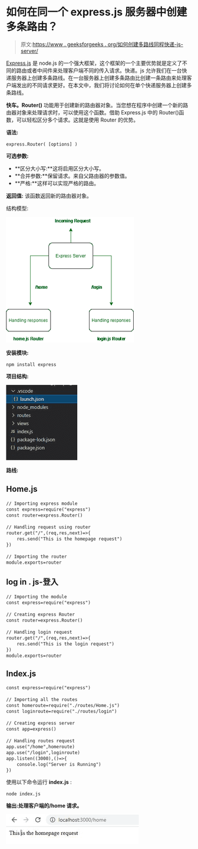 # 如何在同一个 express.js 服务器中创建多条路由？

> 原文:[https://www . geeksforgeeks . org/如何创建多路线同程快递-js-server/](https://www.geeksforgeeks.org/how-to-create-multiple-routes-in-the-same-express-js-server/)

[Express.js](https://www.geeksforgeeks.org/working-of-express-js-middleware-and-its-benefits/) 是 node.js 的一个强大框架，这个框架的一个主要优势就是定义了不同的路由或者中间件来处理客户端不同的传入请求。快递。js 允许我们在一台快递服务器上创建多条路线。在一台服务器上创建多条路由比创建一条路由来处理客户端发出的不同请求更好。在本文中，我们将讨论如何在单个快递服务器上创建多条路线。

**快车。Router()** 功能用于创建新的路由器对象。当您想在程序中创建一个新的路由器对象来处理请求时，可以使用这个函数。借助 Express.js 中的 Router()函数，可以轻松区分多个请求。这就是使用 Router 的优势。

**语法:**

```
express.Router( [options] )
```

**可选参数:**

*   **区分大小写:**这将启用区分大小写。
*   **合并参数:**保留请求。来自父路由器的参数值。
*   **严格:**这样可以实现严格的路由。

**返回值:** 该函数返回新的路由器对象。

结构模型:

![](img/dcb602c6916ba58702164e8f0550ffd2.png)

**安装模块:**

```
npm install express
```

**项目结构:**

![](img/f09bf3bc101970f33ef36a9d7c1a9987.png)

**路线:**

## Home.js

```
// Importing express module
const express=require("express")
const router=express.Router()

// Handling request using router
router.get("/",(req,res,next)=>{
    res.send("This is the homepage request")
})

// Importing the router
module.exports=router
```

## log in . js-登入

```
// Importing the module
const express=require("express")

// Creating express Router
const router=express.Router()

// Handling login request
router.get("/",(req,res,next)=>{
    res.send("This is the login request")
})
module.exports=router
```

## Index.js

```
const express=require("express")

// Importing all the routes
const homeroute=require("./routes/Home.js")
const loginroute=require("./routes/login")

// Creating express server
const app=express()

// Handling routes request
app.use("/home",homeroute)
app.use("/login",loginroute)
app.listen((3000),()=>{
    console.log("Server is Running")
})
```

使用以下命令运行 **index.js** :

```
node index.js
```

**输出:处理客户端的/home 请求。**

![](img/6877b716c96044bab8f3ead95b688701.png)